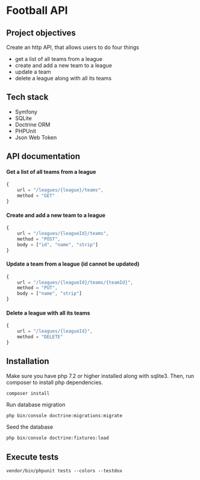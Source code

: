 # Football API

## Project objectives
Create an http API, that allows users to do four things
- get a list of all teams from a league
- create and add a new team to a league
- update a team
- delete a league along with all its teams

## Tech stack
- Symfony
- SQLite
- Doctrine ORM
- PHPUnit
- Json Web Token

## API documentation
#### Get a list of all teams from a league 
```js
{
    url = "/leagues/{league}/teams",
    method = "GET"
}
```

#### Create and add a new team to a league 
```js
{
    url = "/leagues/{leagueId}/teams",
    method = "POST",
    body = ["id", "name", "strip"]
}
```

#### Update a team from a league (id cannot be updated)
```js
{
    url = "/leagues/{leagueId}/teams/{teamId}",
    method = "PUT",
    body = ["name", "strip"]
}
```

#### Delete a league with all its teams
```js
{
    url = "/leagues/{leagueId}",
    method = "DELETE"
}
```

## Installation 
Make sure you have php 7.2 or higher installed along with sqlite3. Then, run composer to install php dependencies.
```
composer install
```
Run database migration
```php
php bin/console doctrine:migrations:migrate
```
Seed the database
```php
php bin/console doctrine:fixtures:load
```

## Execute tests
```
vendor/bin/phpunit tests --colors --testdox
```
